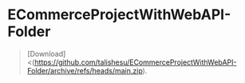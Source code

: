 # ECommerceProjectWithWebAPI-Folder
>[Download]<(https://github.com/talishesu/ECommerceProjectWithWebAPI-Folder/archive/refs/heads/main.zip).

